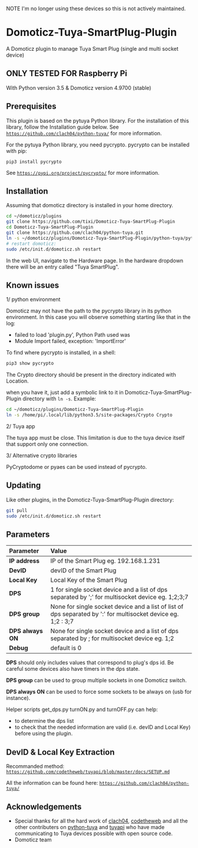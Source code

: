 NOTE I'm no longer using these devices so this is not actively maintained.

# Domoticz-Tuya-SmartPlug-Plugin

A Domoticz plugin to manage Tuya Smart Plug (single and multi socket device)

## ONLY TESTED FOR Raspberry Pi

With Python version 3.5 & Domoticz version 4.9700 (stable)
## Prerequisites

This plugin is based on the pytuya Python library. For the installation of this library,
follow the Installation guide below.
See [`https://github.com/clach04/python-tuya/`](https://github.com/clach04/python-tuya/) for more information.

For the pytuya Python library, you need pycrypto. pycrypto can be installed with pip:
```
pip3 install pycrypto
```
See [`https://pypi.org/project/pycrypto/`](https://pypi.org/project/pycrypto/) for more information.

## Installation

Assuming that domoticz directory is installed in your home directory.

```bash
cd ~/domoticz/plugins
git clone https://github.com/tixi/Domoticz-Tuya-SmartPlug-Plugin
cd Domoticz-Tuya-SmartPlug-Plugin
git clone https://github.com/clach04/python-tuya.git
ln -s ~/domoticz/plugins/Domoticz-Tuya-SmartPlug-Plugin/python-tuya/pytuya pytuya
# restart domoticz:
sudo /etc/init.d/domoticz.sh restart
```
In the web UI, navigate to the Hardware page. In the hardware dropdown there will be an entry called "Tuya SmartPlug".

## Known issues

1/ python environment

Domoticz may not have the path to the pycrypto library in its python environment.
In this case you will observe something starting like that in the log:
* failed to load 'plugin.py', Python Path used was 
* Module Import failed, exception: 'ImportError'

To find where pycrypto is installed, in a shell:
```bash
pip3 show pycrypto
```
The Crypto directory should be present in the directory indicated with Location.

when you have it, just add a symbolic link to it in Domoticz-Tuya-SmartPlug-Plugin directory with ```ln -s```.
Example:
```bash
cd ~/domoticz/plugins/Domoticz-Tuya-SmartPlug-Plugin
ln -s /home/pi/.local/lib/python3.5/site-packages/Crypto Crypto
```

2/ Tuya app

The tuya app must be close. This limitation is due to the tuya device itself that support only one connection.

3/ Alternative crypto libraries

PyCryptodome or pyaes can be used instead of pycrypto. 

## Updating

Like other plugins, in the Domoticz-Tuya-SmartPlug-Plugin directory:
```bash
git pull
sudo /etc/init.d/domoticz.sh restart
```

## Parameters

| Parameter | Value |
| :--- | :--- |
| **IP address** | IP of the Smart Plug eg. 192.168.1.231 |
| **DevID** | devID of the Smart Plug |
| **Local Key** | Local Key of the Smart Plug |
| **DPS** |	1 for single socket device and a list of dps separated by ';' for multisocket device eg. 1;2;3;7
| **DPS group** | None for single socket device and a list of list of dps separated by ':' for multisocket device eg. 1;2 : 3;7
| **DPS always ON** | None for single socket device and a list of dps separated by ; for multisocket device eg. 1;2
| **Debug** | default is 0 |

**DPS** should only includes values that correspond to plug's dps id. Be careful some devices also have timers in the dps state.

**DPS group** can be used to group multiple sockets in one Domoticz switch.

**DPS always ON** can be used to force some sockets to be always on (usb for instance).

Helper scripts get_dps.py turnON.py and turnOFF.py can help:
* to determine the dps list
* to check that the needed information are valid (i.e. devID and Local Key) before using the plugin.

## DevID & Local Key Extraction

Recommanded method:
[`https://github.com/codetheweb/tuyapi/blob/master/docs/SETUP.md`](https://github.com/codetheweb/tuyapi/blob/master/docs/SETUP.md)

All the information can be found here:
[`https://github.com/clach04/python-tuya/`](https://github.com/clach04/python-tuya/)

## Acknowledgements

* Special thanks for all the hard work of [clach04](https://github.com/clach04), [codetheweb](https://github.com/codetheweb/) and all the other contributers on [python-tuya](https://github.com/clach04/python-tuya) and [tuyapi](https://github.com/codetheweb/tuyapi) who have made communicating to Tuya devices possible with open source code.
* Domoticz team
